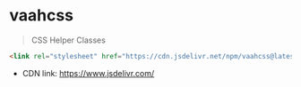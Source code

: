 # vaahcss
> CSS Helper Classes

```html
<link rel="stylesheet" href="https://cdn.jsdelivr.net/npm/vaahcss@latest/css/vaahcss.min.css" />
```

- CDN link: https://www.jsdelivr.com/